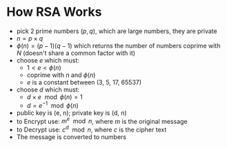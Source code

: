 # How RSA Works

- pick 2 prime numbers $(p, q)$, which are large numbers, they are private
- $n = p \times q$
- $\phi(n) = (p-1)(q-1)$ which returns the number of numbers coprime with $N$ (doesn't share a common factor with it)
- choose $e$ which must:
  - $1 < e < \phi(n)$
  - coprime with $n$ and $\phi(n)$
  - $e$ is a constant between (3, 5, 17, 65537)
- choose $d$ which must:
  - $d \times e \mod{\phi(n)} = 1$
  - $d = e^{-1} \mod{\phi(n)}$
- public key is (e, n); private key is (d, n)
- to Encrypt use: $m^e \mod{n}$, where $m$ is the original message
- to Decrypt use: $c^d \mod{n}$, where $c$ is the cipher text
- The message is converted to numbers
